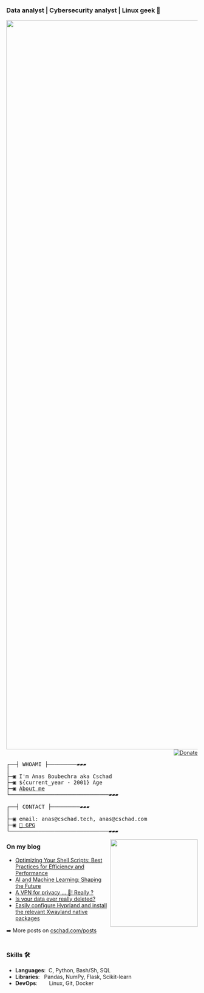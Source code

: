 ###  Data analyst | Cybersecurity analyst | Linux geek 🐧
<img src="https://www.animatedimages.org/data/media/562/animated-line-image-0184.gif" width="1920" />
<div align="right">
  <a href="https://cschad.com/donate">
    <img src="https://img.shields.io/badge/$-support-4169e1.svg?style=flat" alt="Donate" />
  </a>
</div>

<pre>
┌──┤ WHOAMI ├─────────▰▰▰
│
├─▣ I'm Anas Boubechra aka Cschad
├─▣ ${current_year - 2001} Age
├─▣ <a href="https://cschad.com/about">About me</a>
└───────────────────────────────▰▰▰

┌──┤ CONTACT ├─────────▰▰▰
│
├─▣ email: anas@cschad.tech, anas@cschad.com
├─▣ <a href="https://cschad.com/public_key.txt">🔑 GPG</a>
└───────────────────────────────▰▰▰
</pre>

<img align='right' src="https://media.giphy.com/media/836HiJc7pgzy8iNXCn/giphy.gif" width="230" />
<table>
  
### On my blog
<!-- BLOG-POST-LIST:START -->
- [Optimizing Your Shell Scripts: Best Practices for Efficiency and Performance](https://cschad.com/posts/shell_scripting_for_efficiency/)
- [AI and Machine Learning: Shaping the Future](https://cschad.com/posts/artificial_intelligence/)
- [A VPN for privacy ... 🤔! Really ?](https://cschad.com/posts/vpns_and_privacy/)
- [Is your data ever really deleted?](https://cschad.com/posts/is_your_data_ever_really_deleted/)
- [Easily configure Hyprland and install the relevant Xwayland native packages](https://cschad.com/posts/hyprland_configuration/)
<!-- BLOG-POST-LIST:END -->
➡️ More posts on [cschad.com/posts](https://cschad.com/posts)

</table>

### Skills 🛠️
- **Languages**:&nbsp;                         C, Python, Bash/Sh, SQL
- **Libraries**:&nbsp;&nbsp;                   Pandas, NumPy, Flask, Scikit-learn
- **DevOps**:    &nbsp;&nbsp;&nbsp;&nbsp;      Linux, Git, Docker


